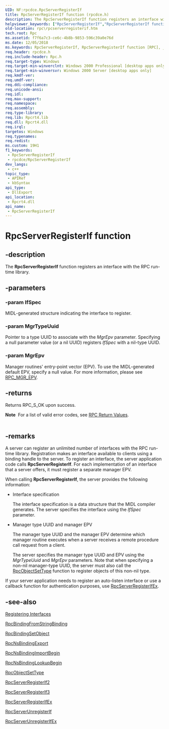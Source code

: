 ```yaml
---
UID: NF:rpcdce.RpcServerRegisterIf
title: RpcServerRegisterIf function (rpcdce.h)
description: The RpcServerRegisterIf function registers an interface with the RPC run-time library.
helpviewer_keywords: ["RpcServerRegisterIf","RpcServerRegisterIf function [RPC]","_rpc_rpcserverregisterif","rpc.rpcserverregisterif","rpcdce/RpcServerRegisterIf"]
old-location: rpc\rpcserverregisterif.htm
tech.root: Rpc
ms.assetid: f7f6a7c3-ce6c-4b8b-9853-596c39a0e76d
ms.date: 12/05/2018
ms.keywords: RpcServerRegisterIf, RpcServerRegisterIf function [RPC], _rpc_rpcserverregisterif, rpc.rpcserverregisterif, rpcdce/RpcServerRegisterIf
req.header: rpcdce.h
req.include-header: Rpc.h
req.target-type: Windows
req.target-min-winverclnt: Windows 2000 Professional [desktop apps only]
req.target-min-winversvr: Windows 2000 Server [desktop apps only]
req.kmdf-ver: 
req.umdf-ver: 
req.ddi-compliance: 
req.unicode-ansi: 
req.idl: 
req.max-support: 
req.namespace: 
req.assembly: 
req.type-library: 
req.lib: Rpcrt4.lib
req.dll: Rpcrt4.dll
req.irql: 
targetos: Windows
req.typenames: 
req.redist: 
ms.custom: 19H1
f1_keywords:
 - RpcServerRegisterIf
 - rpcdce/RpcServerRegisterIf
dev_langs:
 - c++
topic_type:
 - APIRef
 - kbSyntax
api_type:
 - DllExport
api_location:
 - Rpcrt4.dll
api_name:
 - RpcServerRegisterIf
---
```


# RpcServerRegisterIf function


## -description

The 
<b>RpcServerRegisterIf</b> function registers an interface with the RPC run-time library.

## -parameters

### -param IfSpec

MIDL-generated structure indicating the interface to register.

### -param MgrTypeUuid

Pointer to a type UUID to associate with the <i>MgrEpv</i> parameter. Specifying a null parameter value (or a nil UUID) registers <i>IfSpec</i> with a nil-type UUID.

### -param MgrEpv

Manager routines' entry-point vector (EPV). To use the MIDL-generated default EPV, specify a null value. For more information, please see <a href="/windows/desktop/Rpc/rpc-mgr-epv">RPC_MGR_EPV</a>.

## -returns

Returns RPC_S_OK upon success.

<div class="alert"><b>Note</b>  For a list of valid error codes, see 
<a href="/windows/desktop/Rpc/rpc-return-values">RPC Return Values</a>.</div>
<div> </div>

## -remarks

A server can register an unlimited number of interfaces with the RPC run-time library. Registration makes an interface available to clients using a binding handle to the server. To register an interface, the server application code calls 
<b>RpcServerRegisterIf</b>. For each implementation of an interface that a server offers, it must register a separate manager EPV.

When calling 
<b>RpcServerRegisterIf</b>, the server provides the following information:

<ul>
<li>Interface specification 


The interface specification is a data structure that the MIDL compiler generates. The server specifies the interface using the <i>IfSpec</i> parameter.

</li>
<li>Manager type UUID and manager EPV 


The manager type UUID and the manager EPV determine which manager routine executes when a server receives a remote procedure call request from a client.

The server specifies the manager type UUID and EPV using the <i>MgrTypeUuid</i> and <i>MgrEpv</i> parameters. Note that when specifying a non-nil manager-type UUID, the server must also call the 
<a href="/windows/desktop/api/rpcdce/nf-rpcdce-rpcobjectsettype">RpcObjectSetType</a> function to register objects of this non-nil type.

</li>
</ul>
If your server application needs to register an auto-listen interface or use a callback function for authentication purposes, use 
<a href="/windows/desktop/api/rpcdce/nf-rpcdce-rpcserverregisterifex">RpcServerRegisterIfEx</a>.

## -see-also

<a href="/windows/desktop/Rpc/registering-interfaces">Registering Interfaces</a>



<a href="/windows/desktop/api/rpcdce/nf-rpcdce-rpcbindingfromstringbinding">RpcBindingFromStringBinding</a>



<a href="/windows/desktop/api/rpcdce/nf-rpcdce-rpcbindingsetobject">RpcBindingSetObject</a>



<a href="/windows/desktop/api/rpcnsi/nf-rpcnsi-rpcnsbindingexporta">RpcNsBindingExport</a>



<a href="/windows/desktop/api/rpcnsi/nf-rpcnsi-rpcnsbindingimportbegina">RpcNsBindingImportBegin</a>



<a href="/windows/desktop/api/rpcnsi/nf-rpcnsi-rpcnsbindinglookupbegina">RpcNsBindingLookupBegin</a>



<a href="/windows/desktop/api/rpcdce/nf-rpcdce-rpcobjectsettype">RpcObjectSetType</a>



<a href="/windows/desktop/api/rpcdce/nf-rpcdce-rpcserverregisterif2">RpcServerRegisterIf2</a>



<a href="/windows/desktop/api/rpcdce/nf-rpcdce-rpcserverregisterif3">RpcServerRegisterIf3</a>



<a href="/windows/desktop/api/rpcdce/nf-rpcdce-rpcserverregisterifex">RpcServerRegisterIfEx</a>



<a href="/windows/desktop/api/rpcdce/nf-rpcdce-rpcserverunregisterif">RpcServerUnregisterIf</a>



<a href="/windows/desktop/api/rpcdce/nf-rpcdce-rpcserverunregisterifex">RpcServerUnregisterIfEx</a>